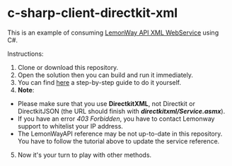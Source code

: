# c-sharp-client-directkit-xml

This is an example of consuming [LemonWay API XML WebService](http://documentation.lemonway.fr/api-en) using C#.

Instructions:

 1. Clone or download this repository.
 2. Open the solution then you can build and run it immediately.
 3. You can find [here](http://documentation.lemonway.fr/pr/tutorials/net-tutorials/net-tutorial-consume-api-xml-webservice) a step-by-step guide to do it yourself.
 4. **Note**:
  - Please make sure that you use **DirectkitXML**, not Directkit or DirectkitJSON (the URL should finish with **_directkitxml/Service.asmx_**).
  - If you have an error _403 Forbidden_, you have to contact Lemonway support to whitelist your IP address.
  - The LemonWayAPI reference may be not up-to-date in this repository. You have to follow the tutorial above to update the service reference.
5. Now it's your turn to play with other methods.
